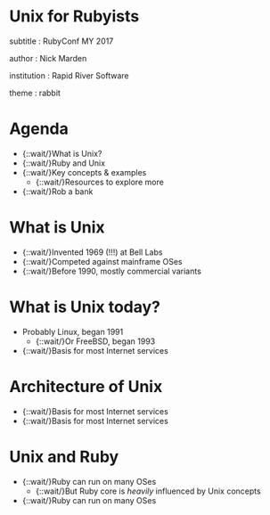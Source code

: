 # Unix for Rubyists

subtitle
:   RubyConf MY 2017

author
:   Nick Marden

institution
:   Rapid River Software

theme
:   rabbit

# Agenda

* {::wait/}What is Unix?
* {::wait/}Ruby and Unix
* {::wait/}Key concepts & examples
  * {::wait/}Resources to explore more
* {::wait/}Rob a bank

# What is Unix

* {::wait/}Invented 1969 (!!!) at Bell Labs
* {::wait/}Competed against mainframe OSes
* {::wait/}Before 1990, mostly commercial variants

# What is Unix today?

* Probably Linux, began 1991
  * {::wait/}Or FreeBSD, began 1993
* {::wait/}Basis for most Internet services

# Architecture of Unix

* {::wait/}Basis for most Internet services
* {::wait/}Basis for most Internet services

# Unix and Ruby

* {::wait/}Ruby can run on many OSes
  * {::wait/}But Ruby core is *heavily* influenced by Unix concepts
* {::wait/}Ruby can run on many OSes
